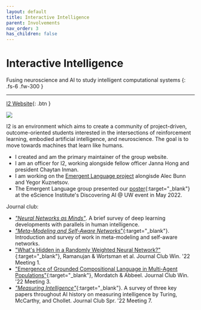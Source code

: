 ```yaml
---
layout: default
title: Interactive Intelligence
parent: Involvements
nav_order: 3
has_children: false
---
```


# Interactive Intelligence

Fusing neuroscience and AI to study intelligent computational systems
{: .fs-6 .fw-300 }

---

[I2 Website](https://interactive-intelligence.github.io/){: .btn }

![](https://interactive-intelligence.github.io/assets/images/site-banner.png)

I2 is an environment which aims to create a community of project-driven, outcome-oriented students interested in the intersections of reinforcement learning, embodied artificial intelligence, and neuroscience. The goal is to move towards machines that learn like humans.

- I created and am the primary maintainer of the group website.
- I am an officer for I2, working alongside fellow officer Janna Hong and president Chaytan Inman.
- I am working on the [Emergent Language project](https://interactive-intelligence.github.io/projects/emergent-lang) alongisde Alec Bunn and Yegor Kuznetsov.
- The Emergent Language group presented our [poster](https://interactive-intelligence.github.io/research#52322-poster-at-discovering-ai--uw){:target="_blank"} at the eScience Institute's Discovering AI @ UW event in May 2022.

Journal club:
- [*"Neural Networks as Minds"*](https://interactive-intelligence.github.io/meetings/win2022/meeting-1#neural-networks-as-minds). A brief survey of deep learning developments with parallels in human intelligence.
- [*"Meta-Modeling and Self-Aware Networks*"](https://interactive-intelligence.github.io/meetings/win2022/meeting-5#meta-modeling--self-aware-networks){:target="_blank"}. Introduction and survey of work in meta-modeling and self-aware networks.
- ["What's Hidden in a Randomly Weighted Neural Network?"](https://interactive-intelligence.github.io/jc/win2022/meeting-1#whats-hidden-in-a-randomly-weighted-neural-network){:target="_blank"}, Ramanujan & Wortsman et al. Journal Club Win. '22 Meeting 1.
- ["Emergence of Grounded Compositional Language in Multi-Agent Populations"](https://interactive-intelligence.github.io/jc/win2022/meeting-3#emergence-of-grounded-compositional-language-in-multi-agent-populations){:target="_blank"}, Mordatch & Abbeel. Journal Club Win. '22 Meeting 3.
- [*"Measuring Intelligence"*](https://interactive-intelligence.github.io/jc/spr2022/meeting-7){:target="_blank"}. A survey of three key papers throughout AI history on measuring intelligence by Turing, McCarthy, and Chollet. Journal Club Spr. '22 Meeting 7.
